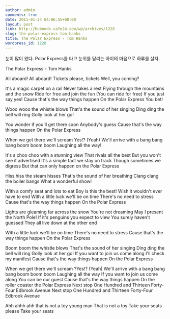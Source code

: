 ```yaml
---
author: admin
comments: true
date: 2011-01-24 04:06:55+00:00
layout: post
link: http://hubnode.cafe24.com/wp/archives/1228
slug: the-polar-express-tom-hanks
title: The Polar Express - Tom Hanks
wordpress_id: 1228
---
```


눈이 많이 왔다. 
Polar Express를 타고 눈위를 달리는 아이의 마음으로 하루를 살자.

The Polar Express - Tom Hanks


  
  


All aboard! All aboard!
Tickets please, tickets 
Well, you coming?

It's a magic carpet on a rail 
Never takes a rest
Flying through the mountains and the snow
Ride for free and join the fun 
(You can ride for free) 
If you just say yes! 
Cause that's the way things happen 
On the Polar Express
You bet!

Wooo wooo the whistle blows 
That's the sound of her singing 
Ding ding the bell will ring 
Golly look at her go!

You wonder if you'll get there soon
Anybody's guess 
Cause that's the way things happen 
On the Polar Express

When we get there we'll scream Yes!? (Yeah)
We'll arrive with a bang bang bang 
boom boom boom
Laughing all the way!

It's a choo choo with a stunning view 
That rivals all the best
But you won't see it advertised 
It's a simple fact we stay on track 
Though sometimes we digress
But that can only happen on the Polar Express

Hiss hiss the steam hisses
That's the sound of her breathing
Clang clang the boiler bangs
What a wonderful show!

With a comfy seat and lots to eat
Boy is this the best!
Wish it wouldn't ever have to end
With a little luck we'll be on time
There's no need to stress
Cause that's the way things happen 
On the Polar Express

Lights are gleaming far across the snow
You're not dreaming 
May I present the North Pole!
If it's penguins you expect to view
You surely haven't guessed 
They all live down at the other end

With a little luck we'll be on time
There's no need to stress
Cause that's the way things happen 
On the Polar Express

Boom boom the whistle blows 
That's the sound of her singing
Ding ding the bell will ring 
Golly look at her go!
If you want to join us come along
I'll check my manifest
Cause that's the way things happen 
On the Polar Express

When we get there we'll scream ?Yes!? (Yeah)
We'll arrive with a bang bang bang boom boom boom
Laughing all the way
If you want to join us come along
You can be our guest 
Cause that's the way things happen 
On the roller coaster the Polar Express
Next stop One Hundred and Thirteen Forty-Four 
Edbrook Avenue
Next stop One Hundred and Thirteen Forty-Four 
Edbrook Avenue

Ahh ahhh ahh that is not a toy young man 
That is not a toy
Take your seats please
Take your seats
